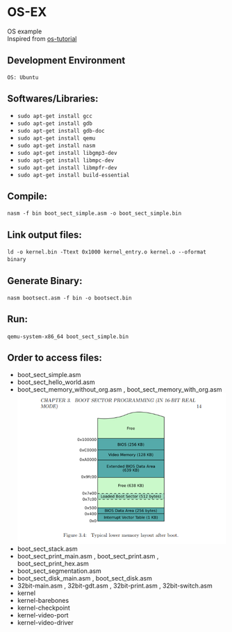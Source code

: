 
# OS-EX  
  OS example  
  Inspired from [os-tutorial](https://github.com/cfenollosa/os-tutorial)

## Development Environment
	OS: Ubuntu

## Softwares/Libraries:  
 - `sudo apt-get install gcc`
 - `sudo apt-get install gdb`
 - `sudo apt-get install gdb-doc`
 - `sudo apt-get install qemu`
 - `sudo apt-get install nasm`
 - `sudo apt-get install libgmp3-dev`
 - `sudo apt-get install libmpc-dev`
 - `sudo apt-get install libmpfr-dev`
 - `sudo apt-get install build-essential`

## Compile:  
 `nasm -f bin boot_sect_simple.asm -o boot_sect_simple.bin` 

## Link output files:
 `ld -o kernel.bin -Ttext 0x1000 kernel_entry.o kernel.o --oformat binary`

## Generate Binary:
 `nasm bootsect.asm -f bin -o bootsect.bin`

## Run:  
 `qemu-system-x86_64 boot_sect_simple.bin`  

## Order to access files:  
 - boot_sect_simple.asm 
 - boot_sect_hello_world.asm 
 - boot_sect_memory_without_org.asm , boot_sect_memory_with_org.asm
   ![boot sector diagram](https://github.com/meetsandesh/OS-EX/blob/main/boot_sector.png)
 - boot_sect_stack.asm
 - boot_sect_print_main.asm , boot_sect_print.asm , boot_sect_print_hex.asm
 - boot_sect_segmentation.asm
 - boot_sect_disk_main.asm , boot_sect_disk.asm
 - 32bit-main.asm , 32bit-gdt.asm , 32bit-print.asm , 32bit-switch.asm
 - kernel
 - kernel-barebones
 - kernel-checkpoint
 - kernel-video-port
 - kernel-video-driver

